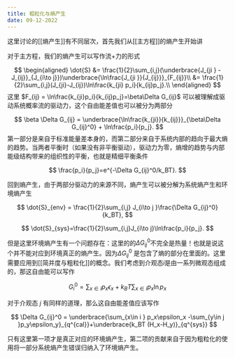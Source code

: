 ```yaml
---
title: 粗粒化与熵产生
date: 09-12-2022
---
```


这里讨论的[[熵产生]]有不同层次，首先我们从[[主方程]]的熵产生开始讲

对于主方程，我们的熵产生可以写作流+力的形式

$$
\begin{aligned}
\dot{S} 
&= \frac{1}{2}\sum_{i,j}(\underbrace{J_{ji } -J_{ij}}_{J_{i\to j}})\underbrace{\ln\frac{J_{ji }}{J_{ij}}}_{F_{ij}}\\
&= \frac{1}{2}\sum_{i,j}(J_{ji}-J_{ij})\ln\frac{k_{ji} p_i}{k_{ij}p_j}.\\
\end{aligned}
$$
这里 $F_{ij} = \ln\frac{k_{ji}p_i}{k_{ij}p_j}=\beta\Delta G_{ij}$ 可以被理解成驱动系统概率流的驱动力，这个自由能差值也可以被分为两部分

$$
\beta \Delta G_{ij} = \underbrace{\ln\frac{k_{ji}}{k_{ij}}}_{\beta\Delta G_{ij}^0} +  \ln\frac{p_i}{p_j}.
$$
第一部分是来自于标准能量差本身的，而第二部分来自于系统内部的趋向于最大熵的趋势。当两者平衡时（如果没有非平衡驱动），驱动力为零，熵增的趋势与内部能级结构带来的组织性的平衡，也就是精细平衡条件

$$
\frac{p_i}{p_j}=e^{-\Delta G_{ij}^0/k_BT}.
$$

回到熵产生，由于两部分驱动力的来源不同，熵产生可以被分解为系统熵产生和环境熵产生

$$
\dot{S}_{env} = \frac{1}{2}\sum_{i,j} J_{i\to j }\frac{\Delta G_{ij}^0}{k_BT},
$$

$$
\dot{S}_{sys}=\frac{1}{2}\sum_{i,j}J_{i\to j}\ln\frac{p_i}{p_j}.
$$

但是这里环境熵产生有一个问题存在：这里的的$\Delta G_{ij}^0$不完全是热量！也就是说这个并不能对应到环境真正的熵产生。因为$\Delta G_{ij}^0$ 是包含了熵的部分在里面的。这里需要应用到[[简并度与粗粒化]]的概念。我们考虑到介观态$i$是由一系列微观态组成的，那这自由能可以写作

$$
G_i^0 = \sum_{x\in i }p_x \epsilon_x +k_BT\sum_{x\in i} p_x\ln p_x
$$

对于介观态 $j$ 有同样的道理，那么这自由能差值应该写作

$$
\Delta G_{ij}^0 = \underbrace{\sum_{x\in i } p_x\epsilon_x -\sum_{y\in j }p_y\epsilon_y}_{q^{cal}}+\underbrace{k_BT (H_x-H_y)}_{q^{sys}}
$$

只有这里第一项才是真正对应的环境熵产生，第二项的贡献来自于因为粗粒化的使用将一部分系统熵产生错误归纳入了环境熵产生。